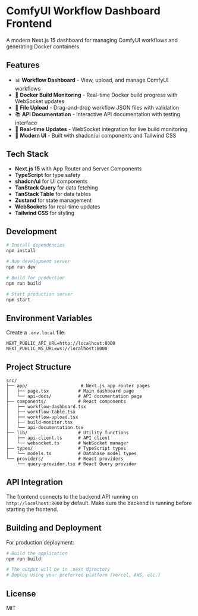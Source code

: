 # ComfyUI Workflow Dashboard Frontend

A modern Next.js 15 dashboard for managing ComfyUI workflows and generating Docker containers.

## Features

- 📊 **Workflow Dashboard** - View, upload, and manage ComfyUI workflows
- 🐳 **Docker Build Monitoring** - Real-time Docker build progress with WebSocket updates
- 📁 **File Upload** - Drag-and-drop workflow JSON files with validation
- 📚 **API Documentation** - Interactive API documentation with testing interface
- 🔄 **Real-time Updates** - WebSocket integration for live build monitoring
- 🎨 **Modern UI** - Built with shadcn/ui components and Tailwind CSS

## Tech Stack

- **Next.js 15** with App Router and Server Components
- **TypeScript** for type safety
- **shadcn/ui** for UI components
- **TanStack Query** for data fetching
- **TanStack Table** for data tables
- **Zustand** for state management
- **WebSockets** for real-time updates
- **Tailwind CSS** for styling

## Development

```bash
# Install dependencies
npm install

# Run development server
npm run dev

# Build for production
npm run build

# Start production server
npm start
```

## Environment Variables

Create a `.env.local` file:

```env
NEXT_PUBLIC_API_URL=http://localhost:8000
NEXT_PUBLIC_WS_URL=ws://localhost:8000
```

## Project Structure

```
src/
├── app/                    # Next.js app router pages
│   ├── page.tsx           # Main dashboard page
│   └── api-docs/          # API documentation page
├── components/            # React components
│   ├── workflow-dashboard.tsx
│   ├── workflow-table.tsx
│   ├── workflow-upload.tsx
│   ├── build-monitor.tsx
│   └── api-documentation.tsx
├── lib/                   # Utility functions
│   ├── api-client.ts      # API client
│   └── websocket.ts       # WebSocket manager
├── types/                 # TypeScript types
│   └── models.ts          # Database model types
└── providers/             # React providers
    └── query-provider.tsx # React Query provider
```

## API Integration

The frontend connects to the backend API running on `http://localhost:8000` by default. Make sure the backend is running before starting the frontend.

## Building and Deployment

For production deployment:

```bash
# Build the application
npm run build

# The output will be in .next directory
# Deploy using your preferred platform (Vercel, AWS, etc.)
```

## License

MIT
